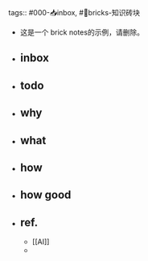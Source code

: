 tags:: #000-📥inbox, #🧱bricks-知识砖块

- 这是一个 brick notes的示例，请删除。
- ## inbox
- ## todo
- ## why
- ## what
- ## how
- ## how good
- ## ref.
	- [[AI]]
	-